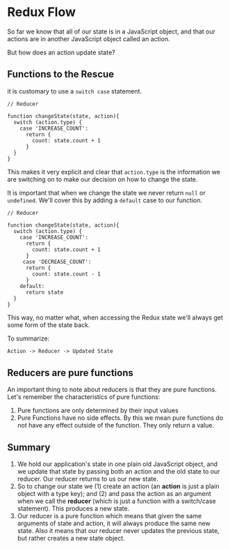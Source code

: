 # Redux Flow

So far we know that all of our state is in a JavaScript object, and that our actions are in another JavaScript object called an action. 

But how does an action update state?

## Functions to the Rescue

it is customary to use a `switch case` statement.

```react
// Reducer

function changeState(state, action){  
  switch (action.type) {
    case 'INCREASE_COUNT':
      return {
        count: state.count + 1
      }  
  }
}
```

This makes it very explicit and clear that `action.type` is the information we are switching on to make our decision on how to change the state.

It is important that when we change the state we never return `null` or `undefined`. We'll cover this by adding a `default` case to our function.

```react
// Reducer

function changeState(state, action){
  switch (action.type) {
    case 'INCREASE_COUNT':
      return {
        count: state.count + 1
      }
     case 'DECREASE_COUNT':
      return {
        count: state.count - 1
      }
    default:
      return state  
  }
}
```

This way, no matter what, when accessing the Redux state we'll always get some form of the state back.

To summarize:

```reStructuredText
Action -> Reducer -> Updated State
```



## Reducers are pure functions

An important thing to note about reducers is that they are pure functions. Let's remember the characteristics of pure functions:

1. Pure functions are only determined by their input values
2. Pure Functions have no side effects. By this we mean pure functions do not have any effect outside of the function. They only return a value.



## Summary

1. We hold our application's state in one plain old JavaScript object, and we update that state by passing both an action and the old state to our reducer. Our reducer returns to us our new state.
2. So to change our state we (1) create an action (an **action** is just a plain  object with a type key); and (2) and pass the action as an argument when we call  the **reducer** (which is just a function with a switch/case statement). This  produces a new state.
3. Our reducer is a pure function which means that given the same arguments of state and action, it will always produce the same new state. Also it means that our reducer never updates the previous state, but rather creates a new state object.